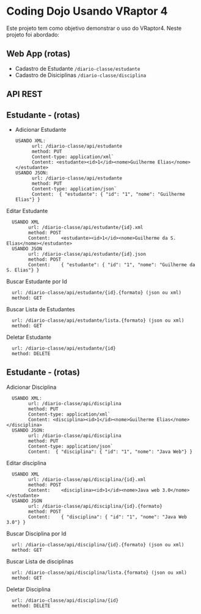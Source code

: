 Coding Dojo Usando VRaptor 4
============================

Este projeto tem como objetivo demonstrar o uso do VRaptor4. Neste projeto foi abordado:

Web App (rotas) 
-------
* Cadastro de Estudante `/diario-classe/estudante`
* Cadastro de Disiciplinas `/diario-classe/disciplina`

API REST
--------

Estudante - (rotas)
--------
* Adicionar Estudante

      USANDO XML:
            url: /diario-classe/api/estudante
            method: PUT
            Content-type: application/xml`
            Content: <estudante><id>1</id><nome>Guilherme Elias</nome></estudante>
      USANDO JSON:
            url: /diario-classe/api/estudante
            method: PUT
            Content-type: application/json`
            Content:  { "estudante": { "id": "1", "nome": "Guilherme Elias"} }

Editar Estudante

      USANDO XML
            url: /diario-classe/api/estudante/{id}.xml
            method: POST
            Content:    <estudante><id>1</id><nome>Guilherme da S. Elias</nome></estudante>
      USANDO JSON
            url: /diario-classe/api/estudante/{id}.json
            method: POST
            Content:    { "estudante": { "id": "1", "nome": "Guilherme da S. Elias"} }

Buscar Estudante por Id

      url: /diario-classe/api/estudante/{id}.{formato} (json ou xml)
      method: GET
      
Buscar Lista de Estudantes

      url: /diario-classe/api/estudante/lista.{formato} (json ou xml)
      method: GET

Deletar Estudante

      url: /diario-classe/api/estudante/{id}
      method: DELETE

Estudante - (rotas)
--------
Adicionar Disciplina

      USANDO XML:
            url: /diario-classe/api/disciplina
            method: PUT
            Content-type: application/xml`
            Content: <disciplina><id>1</id><nome>Guilherme Elias</nome></disciplina>
      USANDO JSON:
            url: /diario-classe/api/disciplina
            method: PUT
            Content-type: application/json`
            Content:  { "disciplina": { "id": "1", "nome": "Java Web"} }

Editar disciplina

      USANDO XML
            url: /diario-classe/api/disciplina/{id}.xml
            method: POST
            Content:    <disciplina><id>1</id><nome>Java web 3.0</nome></estudante>
      USANDO JSON
            url: /diario-classe/api/disciplina/{id}.{formato}
            method: POST
            Content:    { "disciplina": { "id": "1", "nome": "Java Web 3.0"} }

Buscar Disciplina por Id

      url: /diario-classe/api/disciplina/{id}.{formato} (json ou xml)
      method: GET
      
Buscar Lista de disciplinas

      url: /diario-classe/api/disciplina/lista.{formato} (json ou xml)
      method: GET

Deletar Disciplina

      url: /diario-classe/api/disciplina/{id}
      method: DELETE
